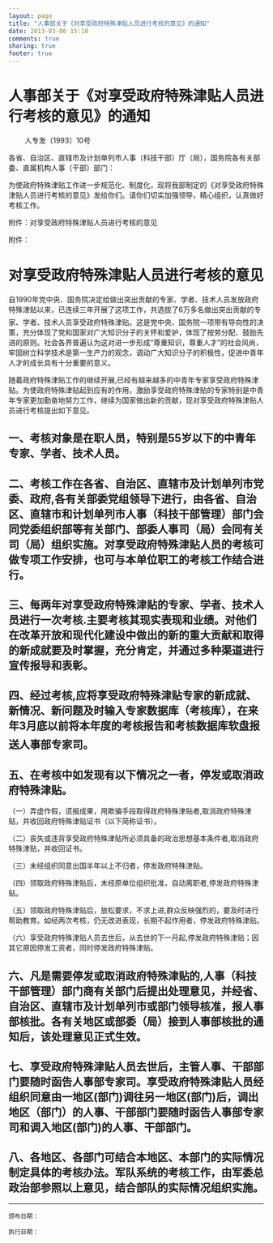 ```yaml
---
layout: page
title: "人事部关于《对享受政府特殊津贴人员进行考核的意见》的通知"
date: 2013-03-06 15:10
comments: true
sharing: true
footer: true
---
```



# 人事部关于《对享受政府特殊津贴人员进行考核的意见》的通知

　　
人专发〔1993〕10号

各省、自治区、直辖市及计划单列市人事（科技干部）厅（局），国务院各有关部委、直属机构人事（干部）部门：

为使政府特殊津贴工作进一步规范化、制度化，现将我部制定的《对享受政府特殊津贴人员进行考核的意见》发给你们。请你们切实加强领导，精心组织，认真做好考核工作。

附件：对享受政府特殊津贴人员进行考核的意见

附件：

#  对享受政府特殊津贴人员进行考核的意见

自1990年党中央、国务院决定给做出突出贡献的专家、学者、技术人员发放政府特殊津贴以来，已连续三年开展了这项工作，共选拔了6万多名做出突出贡献的专家、学者、技术人员享受政府特殊津贴。这是党中央、国务院一项带有导向性的决策，充分体现了党和国家对广大知识分子的关怀和爱护，体现了按劳分配、鼓励先进的原则。社会各界普遍认为这对进一步形成“尊重知识，尊重人才”的社会风尚，牢固树立科学技术是第一生产力的观念，调动广大知识分子的积极性，促进中青年人才的成长具有十分重要的意义。

随着政府特殊津贴工作的继续开展,已经有越来越多的中青年专家享受政府特殊津贴。为使政府特殊津贴起到应有的作用，激励享受政府特殊津贴的专家特别是中青年专家更加勤奋地努力工作，继续为国家做出新的贡献，现对享受政府特殊津贴人员进行考核提出如下意见。

## 一、考核对象是在职人员，特别是55岁以下的中青年专家、学者、技术人员。

## 二、考核工作在各省、自治区、直辖市及计划单列市党委、政府,各有关部委党组领导下进行，由各省、自治区、直辖市和计划单列市人事（科技干部管理）部门会同党委组织部等有关部门、部委人事司（局）会同有关司（局）组织实施。对享受政府特殊津贴人员的考核可做专项工作安排，也可与本单位职工的考核工作结合进行。

## 三、每两年对享受政府特殊津贴的专家、学者、技术人员进行一次考核.主要考核其现实表现和业绩。对他们在改革开放和现代化建设中做出的新的重大贡献和取得的新成就要及时掌握，充分肯定，并通过多种渠道进行宣传报导和表彰。

## 四、经过考核,应将享受政府特殊津贴专家的新成就、新情况、新问题及时输入专家数据库（考核库），在来年3月底以前将本年度的考核报告和考核数据库软盘报送人事部专家司。

## 五、在考核中如发现有以下情况之一者，停发或取消政府特殊津贴。

（一）弄虚作假，谎报成果，用欺骗手段取得政府特殊津贴者,取消政府特殊津贴，并收回政府特殊津贴证书（以下简称证书）。

（二）丧失或违背享受政府特殊津贴所必须具备的政治思想基本条件者,取消政府特殊津贴，并收回证书。

（三）未经组织同意出国半年以上不归者，停发政府特殊津贴。

（四）领取政府特殊津贴后，未经原单位组织批准，自动离职者,停发政府特殊津贴。

（五）领取政府特殊津贴后，放松要求，不求上进,群众反映强烈的，要及时进行帮助教育。如经两次考核，仍无改进表现，长期不起作用者，停发政府特殊津贴。

（六）享受政府特殊津贴人员去世后，从去世的下一月起,停发政府特殊津贴；因其它原因停发工资者，同时停发政府特殊津贴。

## 六、凡是需要停发或取消政府特殊津贴的,人事（科技干部管理）部门商有关部门后提出处理意见，并经省、自治区、直辖市及计划单列市或部门领导核准，报人事部核批。各有关地区或部委（局）接到人事部核批的通知后，该处理意见正式生效。

## 七、享受政府特殊津贴人员去世后，主管人事、干部部门要随时函告人事部专家司。享受政府特殊津贴人员经组织同意由一地区(部门)调往另一地区(部门)后，调出地区（部门）的人事、干部部门要随时函告人事部专家司和调入地区(部门)的人事、干部部门。

## 八、各地区、各部门可结合本地区、本部门的实际情况制定具体的考核办法。军队系统的考核工作，由军委总政治部参照以上意见，结合部队的实际情况组织实施。


---

	颁布日期： 

	执行日期：


